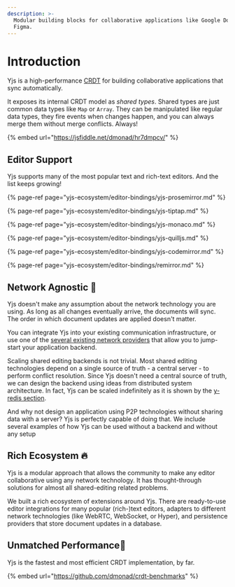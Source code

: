 ```yaml
---
description: >-
  Modular building blocks for collaborative applications like Google Docs or
  Figma.
---
```


# Introduction

Yjs is a high-performance [CRDT](https://en.wikipedia.org/wiki/Conflict-free_replicated_data_type) for building collaborative applications that sync automatically.

It exposes its internal CRDT model as _shared types_. Shared types are just common data types like `Map` or `Array`. They can be manipulated like regular data types, they fire events when changes happen, and you can always merge them without merge conflicts. Always!

{% embed url="https://jsfiddle.net/dmonad/hr7dmpcv/" %}

## Editor Support

Yjs supports many of the most popular text and rich-text editors. And the list keeps growing!

{% page-ref page="yjs-ecosystem/editor-bindings/yjs-prosemirror.md" %}

{% page-ref page="yjs-ecosystem/editor-bindings/yjs-tiptap.md" %}

{% page-ref page="yjs-ecosystem/editor-bindings/yjs-monaco.md" %}

{% page-ref page="yjs-ecosystem/editor-bindings/yjs-quilljs.md" %}

{% page-ref page="yjs-ecosystem/editor-bindings/yjs-codemirror.md" %}

{% page-ref page="yjs-ecosystem/editor-bindings/remirror.md" %}

## Network Agnostic 📡

Yjs doesn't make any assumption about the network technology you are using. As long as all changes eventually arrive, the documents will sync. The order in which document updates are applied doesn't matter.

You can integrate Yjs into your existing communication infrastructure, or use one of the [several existing network providers](yjs-ecosystem/connection-provider/) that allow you to jump-start your application backend.

Scaling shared editing backends is not trivial. Most shared editing technologies depend on a single source of truth - a central server - to perform conflict resolution. Since Yjs doesn't need a central source of truth, we can design the backend using ideas from distributed system architecture. In fact, Yjs can be scaled indefinitely as it is shown by the [y-redis section](tutorials/untitled-3.md).

And why not design an application using P2P technologies without sharing data with a server? Yjs is perfectly capable of doing that. We include several examples of how Yjs can be used without a backend and without any setup 

## Rich Ecosystem 🔥 

Yjs is a modular approach that allows the community to make any editor collaborative using any network technology. It has thought-through solutions for almost all shared-editing related problems.

We built a rich ecosystem of extensions around Yjs. There are ready-to-use editor integrations for many popular \(rich-\)text editors, adapters to different network technologies \(like WebRTC, WebSocket, or Hyper\), and persistence providers that store document updates in a database.

## Unmatched Performance🚀 

Yjs is the fastest and most efficient CRDT implementation, by far.

{% embed url="https://github.com/dmonad/crdt-benchmarks" %}

## 




